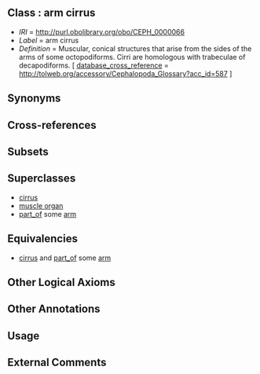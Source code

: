 
## Class : arm cirrus

 * *IRI* = http://purl.obolibrary.org/obo/CEPH_0000066
 * *Label* = arm cirrus
 * *Definition* = Muscular, conical structures that arise from the sides of the arms of some octopodiforms. Cirri are homologous with trabeculae of decapodiforms. [ [database_cross_reference](../../ef/oboInOwl#hasDbXref.md) = http://tolweb.org/accessory/Cephalopoda_Glossary?acc_id=587 ]

## Synonyms


## Cross-references


## Subsets


## Superclasses

 * [cirrus](../../CEPH/05/CEPH_0001005.md)
 * [muscle organ](../../UBERON/30/UBERON_0001630.md)
 * [part_of](../../BFO/50/BFO_0000050.md) some [arm](../../CEPH/15/CEPH_0000015.md)

## Equivalencies

 * [cirrus](../../CEPH/05/CEPH_0001005.md) and [part_of](../../BFO/50/BFO_0000050.md) some [arm](../../CEPH/15/CEPH_0000015.md)

## Other Logical Axioms


## Other Annotations


## Usage


## External Comments

